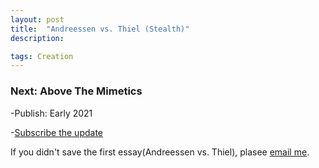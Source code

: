 ```yaml
---
layout: post
title:  "Andreessen vs. Thiel (Stealth)"
description: 

tags: Creation
---
```


### Next: Above The Mimetics

-Publish: Early 2021

-[Subscribe the update](https://ab0ve.substack.com/subscribe?utm_source=menu&simple=true&next=https%3A%2F%2Fab0ve.substack.com%2F)


If you didn't save the first essay(Andreessen vs. Thiel), plasee [email me](mailto:allenleein@gmail.com).